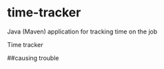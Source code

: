 # time-tracker
Java (Maven) application for tracking time on the job

Time tracker

##causing trouble
